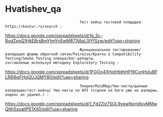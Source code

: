 # Hvatishev_qa

                                      Тест кейсы тестовой площадки https://kontur.ru/search :

https://docs.google.com/spreadsheets/d/1g_5c-BodZpqQ1HkEBrsBmYtmYnSwM873j8aL0lYfSzw/edit?usp=sharing

                                      Функциональное тестирование/валидация формы обратной связи/Pairwise/Кратко о Compatibility Testing/Smoke Testing плеера/баг-репорты,                                               составленые используя методику Exploratory Testing :

https://docs.google.com/spreadsheets/d/1FGOo4XHolHbthHFf9CvnHxIuBFLR6l6qFHgQUJQMY80/edit?usp=sharing

                                      Теория/MindMap/Чек-листы/данные валидации/тест-кейсы/ Чек-листы по API (Ссылки на баги уже не валидны, яндекс их удалил.) :

https://docs.google.com/spreadsheets/d/1_Fd2Zlz7SOL9yqwNorjdIxvMMwQtth5zoaltPE1Xjl0/edit?usp=sharing
